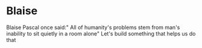 # Blaise
Blaise Pascal once said:" All of humanity's problems stem from man's inability to sit quietly in a room alone"
Let's build something that helps us do that
